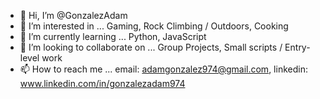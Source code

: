 - 👋 Hi, I’m @GonzalezAdam
- 👀 I’m interested in ...
      Gaming,
      Rock Climbing / Outdoors,
      Cooking
- 🌱 I’m currently learning ...
      Python,
      JavaScript
- 💞️ I’m looking to collaborate on ...
      Group Projects,
      Small scripts / Entry-level work
- 📫 How to reach me ...
      email: adamgonzalez974@gmail.com,
      linkedin: www.linkedin.com/in/gonzalezadam974
